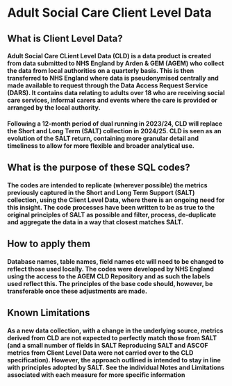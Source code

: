 # Adult Social Care Client Level Data

## What is Client Level Data?

#### Adult Social Care CLient Level  Data (CLD) is a data product is created from data submitted to NHS England by Arden & GEM (AGEM) who collect the data from local authorities on a quarterly basis. This is then transferred to NHS England where data is pseudonymised centrally and made available to request through the Data Access Request Service (DARS). It contains data relating to adults over 18 who are receiving social care services, informal carers and events where the care is provided or arranged by the local authority. 


#### Following a 12-month period of dual running in 2023/24, CLD will replace the Short and Long Term (SALT) collection in 2024/25. CLD is seen as an evolution of the SALT return, containing more granular detail and timeliness to allow for more flexible and broader analytical use.


## What is the purpose of these SQL codes?

#### The codes are intended to replicate (wherever possible) the metrics previously captured in the Short and Long Term Support (SALT) collection, using the Client Level Data, where there is an ongoing need for this insight. The code processes have been written to be as true to the original principles of SALT as possible and filter, process, de-duplicate and aggregate the data in a way that closest matches SALT.


## How to apply them

#### Database names, table names, field names etc will need to be changed to reflect those used locally. The codes were developed by NHS England using the access to the AGEM CLD Repository and as such the labels used reflect this. The principles of the base code should, however, be transferable once these adjustments are made.


## Known Limitations

#### As a new data collection, with a change in the underlying source, metrics derived from CLD are not expected to perfectly match those from SALT (and a small number of fields in SALT Reproducing SALT and ASCOF metrics from Client Level Data were not carried over to the CLD specification). However, the approach outlined is intended to stay in line with principles adopted by SALT. See the individual Notes and Limitations associated with each measure for more specific information

